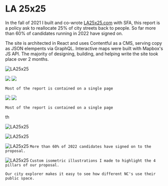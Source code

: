 
# LA 25x25

In the fall of 2021 I built and co-wrote [LA25x25.com](https://la25x25.com/) with SFA, this report is a policy ask to reallocate 25% of city streets back to people. So far more than 60% of candidates running in 2022 have signed on.

The site is architected in React and uses Contentful as a CMS, serving copy as JSON elempents via GraphQL. Interactive maps were built with Mapbox's JS API. The majority of designing, building, and helping write the site took place over 2 months. 

![LA25x25](./media/25/home.jpg)

<div class="double">
<img src="./media/25/home.jpg" class="half">
<img src="./media/25/row.jpg" class="half"></div>

`Most of the report is contained on a single page`


<div class="double">
<img src="./media/25/selectnc.jpg" class="half">
<img src="./media/25/city.jpg" class="half"></div>

`Most of the report is contained on a single page`

th

![LA25x25](./media/25/city.jpg)

![LA25x25](./media/25/selectnc.jpg)

![LA25x25](./media/25/signon.jpg)
`More than 60% of 2022 candidates have signed on to the proposal.` 

![LA25x25](./media/25/draw.png)
`Custom isometric illustrations I made to highlight the 4 pillars of our proposal.` 




`Our city explorer makes it easy to see how different NC's use their public space.` 